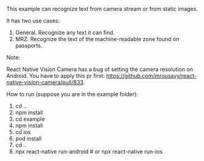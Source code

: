 This example can recognize text from camera stream or from static images.

It has two use cases:

1. General. Recognize any text it can find.
2. MRZ. Recognize the text of the machine-readable zone found on passports.

Note:

React Native Vision Camera has a bug of setting the camera resolution on Android. You have to apply this pr first: <https://github.com/mrousavy/react-native-vision-camera/pull/833>.

How to run (suppose you are in the example folder):


1. cd ..
2. npm install
3. cd example
4. npm install
5. cd ios
6. pod install
7. cd ..
8. npx react-native run-android # or npx react-native run-ios
